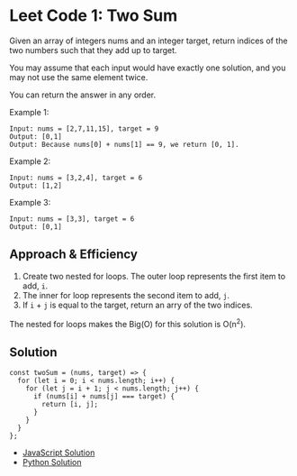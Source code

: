 # Leet Code 1: Two Sum
Given an array of integers nums and an integer target, return indices of the two numbers such that they add up to target.

You may assume that each input would have exactly one solution, and you may not use the same element twice.

You can return the answer in any order.

 

Example 1:
```
Input: nums = [2,7,11,15], target = 9
Output: [0,1]
Output: Because nums[0] + nums[1] == 9, we return [0, 1].
```
Example 2:
```
Input: nums = [3,2,4], target = 6
Output: [1,2]
```
Example 3:
```
Input: nums = [3,3], target = 6
Output: [0,1]
```

## Approach & Efficiency
1. Create two nested for loops. The outer loop represents the first item to add, `i`.
1. The inner for loop represents the second item to add, `j`.
1. If `i` + `j` is equal to the target, return an arry of the two indices.

The nested for loops makes the Big(O) for this solution is O(n<sup>2</sup>).

## Solution
```
const twoSum = (nums, target) => {
  for (let i = 0; i < nums.length; i++) {
    for (let j = i + 1; j < nums.length; j++) {
      if (nums[i] + nums[j] === target) {
        return [i, j];
      }
    }
  }
};
```

- [JavaScript Solution](./twoSum.js)
- [Python Solution](../../../python/code_challenges/arrays/two_sum/README.md)


 